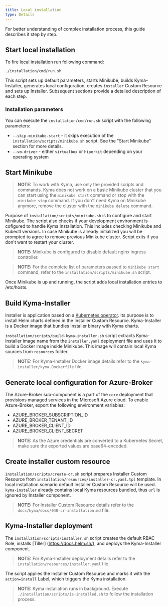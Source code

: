 ```yaml
---
title: Local installation
type: Details
---
```


For better understanding of complex installation process, this guide describes it step by step.

## Start local installation

To fire local installation run following command:
```
./installation/cmd/run.sh
```

This script sets up default parameters, starts Minikube, builds Kyma-Installer, generates local configuration, creates `installer` Custom Resource and sets up Installer. Subsequent sections provide a detailed description of each step.

### Installation parameters

You can execute the `installation/cmd/run.sh` script with the following parameters:

- `--skip-minikube-start` - it skips execution of the `installation/scripts/minikube.sh` script. See the "Start Minikube" section for more details.
- `--vm-driver` -  either `virtualbox` or `hiperkit` depending on your operating system

## Start Minikube

> **NOTE:** To work with Kyma, use only the provided scripts and commands. Kyma does not work on a basic Minikube cluster that you can start using the `minikube start` command or stop with the `minikube stop` command. If you don't need Kyma on Minikube anymore, remove the cluster with the `minikube delete` command.

Purpose of `installation/scripts/minikube.sh` is to configure and start Minikube. The script also checks if your development environment is cofigured to handle Kyma installation. This includes checking Minikube and Kubectl versions. In case Minikube is already initialized you will be prompted to agree to remove previous Minikube cluster. Script exits if you don't want to restart your cluster.

>**NOTE:** Minikube is configured to disable default nginx ingress controller.

>**NOTE:** For the complete list of parameters passed to `minikube start` command, refer to the `installation/scripts/minikube.sh` script.

Once Minikube is up and running, the script adds local installation entries to /etc/hosts.

## Build Kyma-Installer

Installer is application based on a [Kubernetes operator](https://coreos.com/operators/). Its purpose is to install Helm charts defined in the Installer Custom Resource. Kyma-Installer is a Docker image that bundles Installer binary with Kyma charts. 

`installation/scripts/build-kyma-installer.sh` script extracts Kyma-Installer image name from the `installer.yaml` deployment file and uses it to build a Docker image inside Minikube. This image will contain local Kyma sources from `resources` folder. 

>**NOTE:** For Kyma-Installer Docker image details refer to the `kyma-installer/kyma.Dockerfile` file.

## Generate local configuration for Azure-Broker

The Azure-Broker sub-component is a part of the `core` deployment that provisions managed services in the Microsoft Azure cloud. To enable Azure-Broker, export the following environment variables:
 - AZURE_BROKER_SUBSCRIPTION_ID
 - AZURE_BROKER_TENANT_ID
 - AZURE_BROKER_CLIENT_ID
 - AZURE_BROKER_CLIENT_SECRET

>**NOTE:** As the Azure credentials are converted to a Kubernetes Secret, make sure the exported values are base64-encoded.

## Create installer custom resource

`installation/scripts/create-cr.sh` script prepares Installer Custom Resource from `installation/resources/installer-cr.yaml.tpl` template. In local installation scenario default Installer Custom Resource will be used. `kyma-installer` already contains local Kyma resources bundled, thus `url` is ignored by Installer component. 

>**NOTE:** For Installer Custom Resource details refer to the `docs/kyma/docs/040-cr-installation.md` file.

## Kyma-Installer deployment

The `installation/scripts/installer.sh` script creates the default RBAC Role, installs [Tiller] (https://docs.helm.sh/), and deploys the Kyma-Installer component.

>**NOTE:** For Kyma-Installer deployment details refer to the `installation/resources/installer.yaml` file.

The script applies the Installer Custom Resource and marks it with the `action=install` Label, which triggers the Kyma installation.

>**NOTE:** Kyma installation runs in background. Execute `./installation/scripts/is-installed.sh` to follow the installation process.
